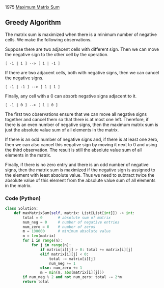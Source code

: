 1975 [Maximum Matrix Sum](https://leetcode.com/problems/maximum-matrix-sum/)

## Greedy Algorithm
The matrix sum is maximized when there is a minimum number of negative cells. We make the following observations.

Suppose there are two adjacent cells with different sign. Then we can move the negative sign to the other cell by the operation.
```
[ -1 | 1 ] --> [ 1 | -1 ]
```
If there are two adjacent cells, both with negative signs, then we can cancel the negative signs.
```
[ -1 | -1 ] --> [ 1 | 1 ]
```
Finally, any cell with a 0 can absorb negative signs adjacent to it.
```
[ -1 | 0 ] --> [ 1 | 0 ]
```
The first two observations ensure that we can move all negative signs together and cancel them so that there is at most one left. Therefore, if there is an even number of negative signs, then the maximum matrix sum is just the absolute value sum of all elements in the matrix.

If there is an odd number of negative signs and, if there is at least one zero, then we can also cancel this negative sign by moving it next to 0 and using the third observation. The result is still the absolute value sum of all elements in the matrix.

Finally, if there is no zero entry and there is an odd number of negative signs, then the matrix sum is maximized if the negative sign is assigned to the element with least absolute value. Thus we need to subtract twice the absolute value of this element from the absolute value sum of all elements in the matrix.

### Code (Python)
```python
class Solution:
    def maxMatrixSum(self, matrix: List[List[int]]) -> int:
        total = 0       # absolute sum of matrix
        num_neg = 0     # number of negative entries
        num_zero = 0    # number of zeros
        m = 100000      # minimum absolute value
        n = len(matrix)
        for i in range(n):
            for j in range(n):
                if matrix[i][j] > 0: total += matrix[i][j]
                elif matrix[i][j] < 0:
                    total -= matrix[i][j]
                    num_neg += 1
                else: num_zero += 1
                m = min(m, abs(matrix[i][j]))
        if num_neg % 2 and not num_zero: total -= 2*m
        return total
```
